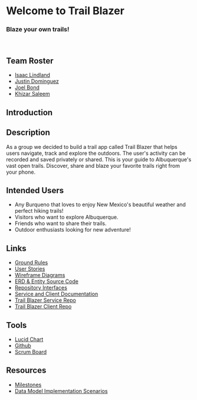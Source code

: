 # Welcome to Trail Blazer
### Blaze your own trails! 
<br>

## Team Roster
* [Isaac Lindland](https://github.com/swandivejack)
* [Justin Dominguez](https://github.com/justinbdom)
* [Joel Bond](https://github.com/bondj89)
* [Khizar Saleem](https://github.com/khizar-saleem)

## Introduction 


## Description 
As a group we decided to build a trail app called Trail Blazer that helps users
navigate, track and explore the outdoors. The user's activity can be recorded and
saved privately or shared. This is your guide to Albuquerque's vast open trails. 
Discover, share and blaze your favorite trails right from your phone. 

## Intended Users
* Any Burqueno that loves to enjoy New Mexico's beautiful weather and perfect hiking trails! 
* Visitors who want to explore Albuquerque. 
* Friends who want to share their trails. 
* Outdoor enthusiasts looking for new adventure! 

## Links

* [Ground Rules](docs/ground-rules.md)
* [User Stories](docs/user-stories.md)
* [Wireframe Diagrams](docs/wireframe.md)
* [ERD & Entity Source Code](docs/erd.md)
* [Repository Interfaces](docs/repo-interfaces.md) 
* [Service and Client Documentation](docs/controllers-and-services.md)
* [Trail Blazer Service Repo](https://github.com/the-trail-blazer/trailblazer-service)
* [Trail Blazer Client Repo](https://github.com/the-trail-blazer/trailblazer-client)

## Tools 

* [Lucid Chart](lucidchart.com)
* [Github](https://github.com/the-trail-blazer)
* [Scrum Board](https://github.com/the-trail-blazer/trailblazer.github.io/projects/5)


## Resources 

* [Milestones](docs/milestones.md)
* [Data Model Implementation Scenarios](https://deep-dive-coding-java-cohort-8.github.io/2019/10/17/data-model-implementation-scenarios.html)






